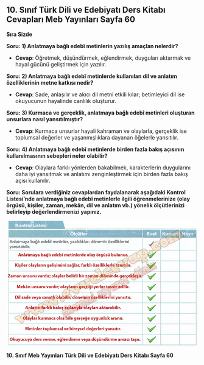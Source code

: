 ## 10. Sınıf Türk Dili ve Edebiyatı Ders Kitabı Cevapları Meb Yayınları Sayfa 60

**Sıra Sizde**

**Soru: 1) Anlatmaya bağlı edebî metinlerin yazılış amaçlan nelerdir?**

* **Cevap**: Öğretmek, düşündürmek, eğlendirmek, duyguları aktarmak ve hayal gücünü geliştirmek için yazılır.

**Soru: 2) Anlatmaya bağlı edebî metinlerde kullanılan dil ve anlatım özelliklerinin metne katkısı nedir?**

* **Cevap**: Sade, anlaşılır ve akıcı dil metni etkili kılar; betimleyici dil ise okuyucunun hayalinde canlılık oluşturur.

**Soru: 3) Kurmaca ve gerçeklik, anlatmaya bağlı edebî metinleri oluşturan unsurlara nasıl yansıtılmıştır?**

* **Cevap**: Kurmaca unsurlar hayali kahraman ve olaylarla, gerçeklik ise toplumsal değerler ve yaşanmışlıklara dayanan öğelerle yansıtılır.

**Soru: 4) Anlatmaya bağlı edebî metinlerde birden fazla bakış açısının kullanılmasının sebepleri neler olabilir?**

* **Cevap**: Olaylara farklı yönlerden bakabilmek, karakterlerin duygularını daha iyi yansıtmak ve anlatımı zenginleştirmek için birden fazla bakış açısı kullanılır.

**Soru: Sorulara verdiğiniz cevaplardan faydalanarak aşağıdaki Kontrol Listesi’nde anlatmaya bağlı edebî metinlerle ilgili öğrenmelerinize (olay örgüsü, kişiler, zaman, mekân, dil ve anlatım vb.) yönelik ölçütlerinizi belirleyip değerlendirmenizi yapınız.**

![](./image1.webp)

**10. Sınıf Meb Yayınları Türk Dili ve Edebiyatı Ders Kitabı Sayfa 60**
